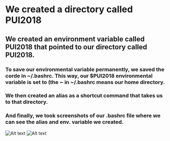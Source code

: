 # We created a directory called PUI2018

## We created an environment variable called PUI2018 that pointed to our directory called PUI2018.

### To save our environmental variable permanently, we saved the corde in ~/.bashrc. This way, our $PUI2018 environmental variable is set to (the ~ in ~/.bashrc means our home directory. 

### We then created an alias as a shortcut command that takes us to that directory.

### And finally, we took screenshots of our .bashrc file where we can see the alias and env. variable we created.

![Alt text](..PUI2018_mb6203/HW1_mb6203/HW2_images/MarkBauer1.png)
![Alt text](..PUI2018_mb6203/HW1_mb6203/HW2_images/MarkBauer2.png)

